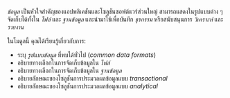 
_ข้อมูล_ เป็นหัวใจสำคัญของแอปพลิเคชันและโซลูชันซอฟต์แวร์ส่วนใหญ่ สามารถแสดงในรูปแบบต่าง ๆ จัดเก็บได้ทั้งใน _ไฟล์_ และ _ฐานข้อมูล_ และนำมาใช้เพื่อบันทึก _ธุรกรรม_ หรือสนับสนุนการ _วิเคราะห์_ และ _รายงาน_

ในโมดูลนี้ คุณได้เรียนรู้เกี่ยวกับการ:

- ระบุ _รูปแบบข้อมูล_ ที่พบได้ทั่วไป (_common data formats_)
- อธิบายทางเลือกในการจัดเก็บข้อมูลใน _ไฟล์_
- อธิบายทางเลือกในการจัดเก็บข้อมูลใน _ฐานข้อมูล_
- อธิบายลักษณะของโซลูชันการประมวลผลข้อมูลแบบ _transactional_
- อธิบายลักษณะของโซลูชันการประมวลผลข้อมูลแบบ _analytical_


